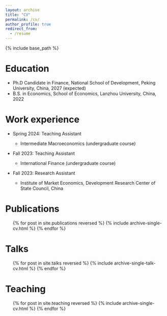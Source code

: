 ```yaml
---
layout: archive
title: "CV"
permalink: /cv/
author_profile: true
redirect_from:
  - /resume
---
```


{% include base_path %}

Education
======
* Ph.D Candidate in Finance, National School of Development, Peking University, China, 2027 (expected)
* B.S. in Economics, School of Economics, Lanzhou University, China, 2022

Work experience
======
* Spring 2024: Teaching Assistant
  * Intermediate Macroeconomics (undergraduate course)
  
* Fall 2023: Teaching Assistant
  * International Finance (undergraduate course)

* Fall 2023: Research Assistant
  * Institute of Market Economics, Development Research Center of State Council, China

Publications
======
  <ul>{% for post in site.publications reversed %}
    {% include archive-single-cv.html %}
  {% endfor %}</ul>
  
Talks
======
  <ul>{% for post in site.talks reversed %}
    {% include archive-single-talk-cv.html  %}
  {% endfor %}</ul>
  
Teaching
======
  <ul>{% for post in site.teaching reversed %}
    {% include archive-single-cv.html %}
  {% endfor %}</ul>
  
